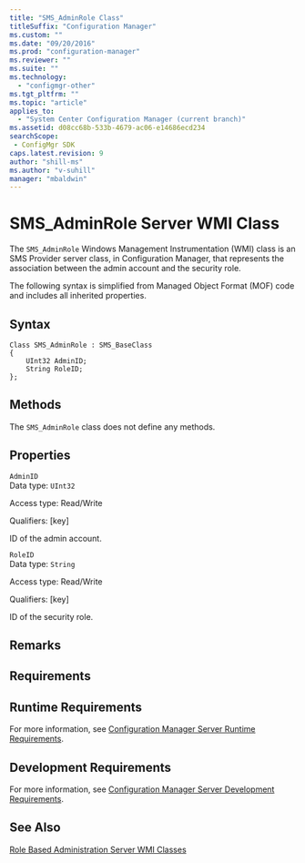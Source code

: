 ```yaml
---
title: "SMS_AdminRole Class"
titleSuffix: "Configuration Manager"
ms.custom: ""
ms.date: "09/20/2016"
ms.prod: "configuration-manager"
ms.reviewer: ""
ms.suite: ""
ms.technology:
  - "configmgr-other"
ms.tgt_pltfrm: ""
ms.topic: "article"
applies_to:
  - "System Center Configuration Manager (current branch)"
ms.assetid: d08cc68b-533b-4679-ac06-e14686ecd234searchScope: - ConfigMgr SDK
caps.latest.revision: 9
author: "shill-ms"
ms.author: "v-suhill"
manager: "mbaldwin"
---
```

# SMS_AdminRole Server WMI Class
The `SMS_AdminRole` Windows Management Instrumentation (WMI) class is an SMS Provider server class, in Configuration Manager, that represents the association between the admin account and the security role.  

 The following syntax is simplified from Managed Object Format (MOF) code and includes all inherited properties.  

## Syntax  

```  
Class SMS_AdminRole : SMS_BaseClass  
{  
    UInt32 AdminID;  
    String RoleID;  
};  
```  

## Methods  
 The `SMS_AdminRole` class does not define any methods.  

## Properties  
 `AdminID`  
 Data type: `UInt32`  

 Access type: Read/Write  

 Qualifiers: [key]  

 ID of the admin account.  

 `RoleID`  
 Data type: `String`  

 Access type: Read/Write  

 Qualifiers: [key]  

 ID of the security role.  

## Remarks  

## Requirements  

## Runtime Requirements  
 For more information, see [Configuration Manager Server Runtime Requirements](../../../../../develop/core/reqs/server-runtime-requirements.md).  

## Development Requirements  
 For more information, see [Configuration Manager Server Development Requirements](../../../../../develop/core/reqs/server-development-requirements.md).  

## See Also  
 [Role Based Administration Server WMI Classes](../../../../../develop/reference/core/servers/configure/role-based-administration-server-wmi-classes.md)
